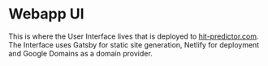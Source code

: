 # Webapp UI

This is where the User Interface lives that is deployed to [hit-predictor.com](https://www.hit-predictor.com). The Interface uses Gatsby for static site generation, Netlify for deployment and Google Domains as a domain provider.
